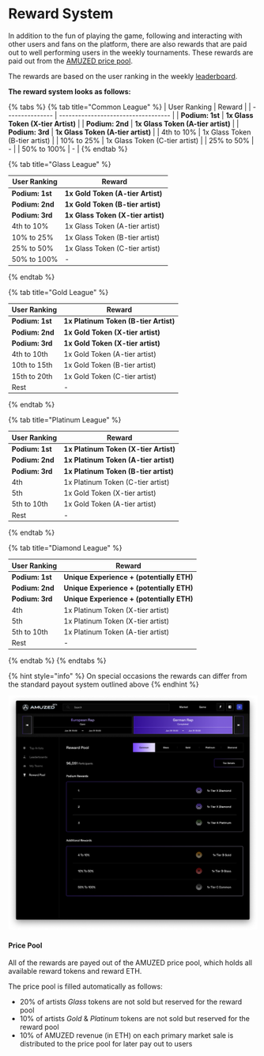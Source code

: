 # Reward System

In addition to the fun of playing the game, following and interacting with other users and fans on the platform, there are also rewards that are paid out to well performing users in the weekly tournaments. These rewards are paid out from the [AMUZED price pool](reward-system.md#undefined).

The rewards are based on the user ranking in the weekly [leaderboard](leaderboard.md).&#x20;

**The reward system looks as follows:**&#x20;

{% tabs %}
{% tab title="Common League" %}
| User Ranking    | Reward                              |
| --------------- | ----------------------------------- |
| **Podium: 1st** | **1x Glass Token (X-tier Artist)**  |
| **Podium: 2nd** | **1x Glass Token (A-tier artist)**  |
| **Podium: 3rd** | **1x Glass Token (A-tier artist)**  |
| 4th to 10%      | 1x Glass Token (B-tier artist)      |
| 10% to 25%      | 1x Glass Token (C-tier artist)      |
| 25% to 50%      | -                                   |
| 50% to 100%     | -                                   |
{% endtab %}

{% tab title="Glass League" %}


| User Ranking    | Reward                             |
| --------------- | ---------------------------------- |
| **Podium: 1st** | **1x Gold Token (A-tier Artist)**  |
| **Podium: 2nd** | **1x Gold Token (B-tier artist)**  |
| **Podium: 3rd** | **1x Glass Token (X-tier artist)** |
| 4th to 10%      | 1x Glass Token (A-tier artist)     |
| 10% to 25%      | 1x Glass Token (B-tier artist)     |
| 25% to 50%      | 1x Glass Token (C-tier artist)     |
| 50% to 100%     | -                                  |
{% endtab %}

{% tab title="Gold League" %}


| User Ranking    | Reward                                 |
| --------------- | -------------------------------------- |
| **Podium: 1st** | **1x Platinum Token (B-tier Artist)**  |
| **Podium: 2nd** | **1x Gold Token (X-tier artist)**      |
| **Podium: 3rd** | **1x Gold Token (X-tier artist)**      |
| 4th to 10th     | 1x Gold Token (A-tier artist)          |
| 10th to 15th    | 1x Gold Token (B-tier artist)          |
| 15th to 20th    | 1x Gold Token (C-tier artist)          |
| Rest            | -                                      |
{% endtab %}

{% tab title="Platinum League" %}


| User Ranking    | Reward                                 |
| --------------- | -------------------------------------- |
| **Podium: 1st** | **1x Platinum Token (X-tier Artist)**  |
| **Podium: 2nd** | **1x Platinum Token (A-tier artist)**  |
| **Podium: 3rd** | **1x Platinum Token (B-tier artist)**  |
| 4th             | 1x Platinum Token (C-tier artist)      |
| 5th             | 1x Gold Token (X-tier artist)          |
| 5th to 10th     | 1x Gold Token (A-tier artist)          |
| Rest            | -                                      |
{% endtab %}

{% tab title="Diamond League" %}


| User Ranking    | Reward                                    |
| --------------- | ----------------------------------------- |
| **Podium: 1st** | **Unique Experience + (potentially ETH)** |
| **Podium: 2nd** | **Unique Experience + (potentially ETH)** |
| **Podium: 3rd** | **Unique Experience + (potentially ETH)** |
| 4th             | 1x Platinum Token (X-tier artist)         |
| 5th             | 1x Platinum Token (X-tier artist)         |
| 5th to 10th     | 1x Platinum Token (A-tier artist)         |
| Rest            | -                                         |
{% endtab %}
{% endtabs %}

{% hint style="info" %}
On special occasions the rewards can differ from the standard payout system outlined above
{% endhint %}

![](<../.gitbook/assets/Tier Details.png>)

#### Price Pool

All of the rewards are payed out of the AMUZED price pool, which holds all available reward tokens and reward ETH.&#x20;

The price pool is filled automatically as follows:&#x20;

* 20% of artists _Glass_ tokens are not sold but reserved for the reward pool
* 10% of artists _Gold_ & _Platinum_ tokens are not sold but reserved for the reward pool
* 10% of AMUZED revenue (in ETH) on each primary market sale is distributed to the price pool for later pay out to users

